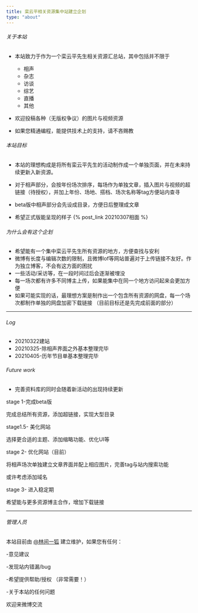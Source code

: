 ```yaml
---
title: 栾云平相关资源集中站建立企划
type: "about"
---
```

###### 关于本站

+ 本站致力于作为一个栾云平先生相关资源汇总站，其中包括并不限于

	 + 相声
	 + 杂志
	 + 访谈
	 + 综艺
	 + 直播
	 + 其他
+ 欢迎投稿各种（无版权争议）的图片与视频资源
+ 如果您精通编程，能提供技术上的支持，请不吝赐教



###### 本站目标

+ 本站的理想构成是将所有栾云平先生的活动制作成一个单独页面，并在未来持续更新入新资源。

+ 对于相声部分，会按年份场次排序，每场作为单独文章，插入图片与视频的超链接（待授权），并加上年份、场地、搭档、场次名称等tag方便站内查寻

 + beta版中相声部分会先设成目录，方便日后整理成文章

 + 希望正式版能呈现的样子 {% post_link 20210307相面 %}

   

###### 为什么会有这个企划
 + 希望能有一个集中栾云平先生所有资源的地方，方便查找与安利
 + 微博有长度与编辑次数的限制，且微博lof等网站普遍对于上传链接不友好。作为独立博客，不会有这方面的困扰
 + 一些活动/采访等，在一段时间过后会逐渐被埋没
 + 每一场次都有许多不同博主上传，如果能集中在同一个地方访问起来会更加方便
 +  如果可能实现的话，最理想方案是制作出一个包含所有资源的网盘，每一个场次都制作单独的网盘加密下载链接 （目前目标还是先完成前面的部分）



---

###### Log

+ 20210322建站
+ 20210325-除相声界面之外基本整理完毕
+ 20210405-历年节目单基本整理完毕

###### Future work

+ 完善资料库的同时会随着新活动的出现持续更新

stage 1-完成beta版 

完成总结所有资源，添加超链接，实现大型目录

stage1.5- 美化网站

选择更合适的主题、添加缩略功能、优化UI等

stage 2- 优化网站（目前）

将相声场次单独建立文章界面并配上相应图片，完善tag与站内搜索功能

或许考虑添加域名

stage 3- 进入稳定期 

希望能与更多资源博主合作，增加下载链接



---

###### 管理人员

本站目前由 [@林间一狐](https://weibo.com/u/3283810905) 建立维护，如果您有任何：

-意见建议

-发现站内错漏/bug

-希望提供帮助/授权 （非常需要！）

-关于本站的任何问题

欢迎来微博交流

